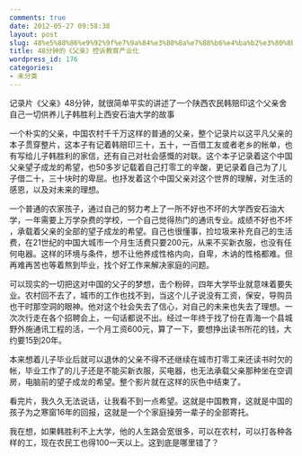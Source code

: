 ```yaml
---
comments: true
date: 2012-05-27 09:58:38
layout: post
slug: 48%e5%88%86%e9%92%9f%e7%9a%84%e3%80%8a%e7%88%b6%e4%ba%b2%e3%80%8b%e6%8e%a7%e8%af%89%e6%95%99%e8%82%b2%e4%ba%a7%e4%b8%9a%e5%8c%96
title: 48分钟的《父亲》控诉教育产业化
wordpress_id: 176
categories:
- 未分类
---
```


记录片《父亲》48分钟，就很简单平实的讲述了一个陕西农民韩赔印这个父亲舍自己一切供养儿子韩胜利上西安石油大学的故事

一个朴实的父亲，中国农村千千万这样的普通的父亲，整个记录片以这平凡父亲的本子贯穿整片，这本子有记着韩赔印三十，五十，一百借工友或者老乡的帐单，也有写给儿子韩胜利的家信，还有自己对社会感慨的对联。这个本子记录着这个中国父亲望子成龙的希望，也50多岁记载着自己打零工的辛酸，更记录着自己为了儿子借二十，三十块时的卑屈。也抒发着这个中国父亲对这个世界的理解，对生活的感恩，以及对未来的理想。

一个普通的农家孩子，通过自己的努力考上了一所不好也不坏的大学西安石油大学，一年需要上万学杂费的学校，一个自己觉得热门的通讯专业。成绩不好也不坏 ，承载着父亲的全部的望子成龙的希望。自己也很懂事，捡垃圾来补充自己的生活费，在21世纪的中国大城市一个月生活费只要200元，从来不买新衣服，也没有任何电器。这样的环境与条件，想不让他养成性格内向，自卑，木讷的性格都难。但再难再苦也等着熬到毕业，找个好工作来解决家庭的问题。

可以现实的一切把这对中国的父子的梦想，击个粉碎，四年大学毕业就意味着要失业。农村回不去了，城市的工作也找不到，当这个儿子说没有工资，保安，导购员也干时那空洞的眼神。他对这个社会失去了信心，对自己的未来也失去了理想。一次次行走在各个招聘会上，一句话都说不出。经过一年终于找了份在青海一个县城野外施通讯工程的活，一个月工资600元，算了一下，要想挣出读书所花的钱，大约要15到20年。

本来想着儿子毕业后就可以退休的父亲不得不还继续在城市打零工来还读书时欠的帐，毕业工作了的儿子还是不能买新衣服，买电器，也无法承载父亲那种坐在空调房，电脑前的望子成龙的希望。整个影片就在这样的灰色中结束了。

看完片，我久久无法说话，让我看不到一点希望。这就是中国教育，这就是中国的孩子为之寒窗16年的回报，这就是一个个家庭操劳一辈子的全部寄托。

我在想，如果韩胜利不上大学，他的人生路会宽很多，可以在农村，可以打各种各样的工，现在农民工也得100一天以上。这到底是哪里错了？
